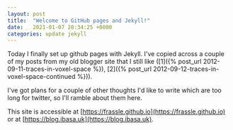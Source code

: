 ```yaml
---
layout: post
title:  "Welcome to GitHub pages and Jekyll!"
date:   2021-01-07 20:34:25 +0000
categories: update jekyll
---
```

Today I finally set up github pages with Jekyll. I've copied across a couple of my posts from my old blogger site that I still like ([1]({% post_url 2012-09-11-traces-in-voxel-space %}), [2]({% post_url 2012-09-12-traces-in-voxel-space-continued %})).

I've got plans for a couple of other thoughts I'd like to write which are too long for twitter, so I'll ramble about them here.

This site is accessible at [https://frassle.github.io](https://frassle.github.io) or at [https://blog.ibasa.uk](https://blog.ibasa.uk).